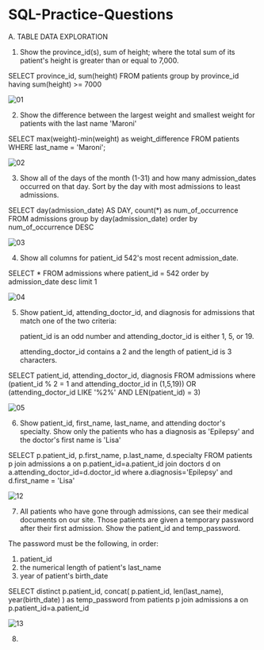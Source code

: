 # SQL-Practice-Questions
A. TABLE DATA EXPLORATION

1. Show the province_id(s), sum of height; where the total sum of its patient's height is greater than or equal to 7,000.

SELECT province_id, sum(height)
FROM patients
group by province_id
having sum(height) >= 7000

![01](https://github.com/DataRajab/CASE-STUDY-QUESTIONS-AND-INSIGHTS/assets/147069032/923988da-9e78-4d1f-bfef-3e008f95f6db)

2. Show the difference between the largest weight and smallest weight for patients with the last name 'Maroni'

SELECT max(weight)-min(weight) as weight_difference
FROM patients
WHERE last_name = 'Maroni';

![02](https://github.com/DataRajab/CASE-STUDY-QUESTIONS-AND-INSIGHTS/assets/147069032/c9531dd8-17ff-4d32-99ca-3c61d060b985)

3. Show all of the days of the month (1-31) and how many admission_dates occurred on that day. Sort by the day with most admissions to least admissions.

SELECT day(admission_date) AS DAY, count(*) as num_of_occurrence
FROM admissions
group by day(admission_date)
order by num_of_occurrence DESC

![03](https://github.com/DataRajab/CASE-STUDY-QUESTIONS-AND-INSIGHTS/assets/147069032/bb697a28-5225-4d20-99fb-7200b792d97f)

4. Show all columns for patient_id 542's most recent admission_date.

SELECT *
FROM admissions
where patient_id = 542
order by admission_date desc
limit 1

![04](https://github.com/DataRajab/CASE-STUDY-QUESTIONS-AND-INSIGHTS/assets/147069032/db835fa4-981c-4281-a5c0-df14b95f7d7d)

5. Show patient_id, attending_doctor_id, and diagnosis for admissions that match one of the two criteria:

   patient_id is an odd number and attending_doctor_id is either 1, 5, or 19.

   attending_doctor_id contains a 2 and the length of patient_id is 3 characters.

SELECT patient_id, attending_doctor_id, diagnosis
FROM admissions
where (patient_id % 2 = 1 and attending_doctor_id in (1,5,19))
      OR (attending_doctor_id LIKE '%2%' AND LEN(patient_id) = 3)

![05](https://github.com/DataRajab/CASE-STUDY-QUESTIONS-AND-INSIGHTS/assets/147069032/ba6d3004-efe4-4632-b3b8-0c173deb5cd4)

6. Show patient_id, first_name, last_name, and attending doctor's specialty.
Show only the patients who has a diagnosis as 'Epilepsy' and the doctor's first name is 'Lisa'

SELECT p.patient_id, p.first_name, p.last_name, d.specialty
FROM patients p
join admissions a
on p.patient_id=a.patient_id
join doctors d
on a.attending_doctor_id=d.doctor_id
where a.diagnosis='Epilepsy' and d.first_name = 'Lisa'

![12](https://github.com/DataRajab/CASE-STUDY-QUESTIONS-AND-INSIGHTS/assets/147069032/18ceac76-5f53-404b-9e84-d42d4c20483a)


7. All patients who have gone through admissions, can see their medical documents on our site. Those patients are given a temporary password after their first admission. Show the patient_id and temp_password.

The password must be the following, in order:
1. patient_id
2. the numerical length of patient's last_name
3. year of patient's birth_date

SELECT distinct p.patient_id, 
       concat(
       p.patient_id,
       len(last_name),
       year(birth_date)
       ) as temp_password
from patients p
join admissions a
on p.patient_id=a.patient_id

![13](https://github.com/DataRajab/CASE-STUDY-QUESTIONS-AND-INSIGHTS/assets/147069032/c49de9ee-addf-4cb2-8b4e-e0985fea7a9d)


8. 
